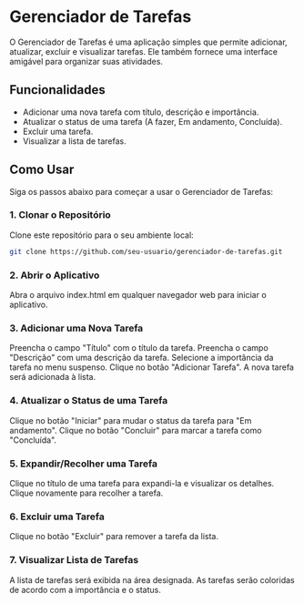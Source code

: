 # Gerenciador de Tarefas

O Gerenciador de Tarefas é uma aplicação simples que permite adicionar, atualizar, excluir e visualizar tarefas. Ele também fornece uma interface amigável para organizar suas atividades.

## Funcionalidades

- Adicionar uma nova tarefa com título, descrição e importância.
- Atualizar o status de uma tarefa (A fazer, Em andamento, Concluída).
- Excluir uma tarefa.
- Visualizar a lista de tarefas.

## Como Usar

Siga os passos abaixo para começar a usar o Gerenciador de Tarefas:

### 1. Clonar o Repositório

Clone este repositório para o seu ambiente local:

```bash
git clone https://github.com/seu-usuario/gerenciador-de-tarefas.git
```
### 2. Abrir o Aplicativo
Abra o arquivo index.html em qualquer navegador web para iniciar o aplicativo.

### 3. Adicionar uma Nova Tarefa
Preencha o campo "Título" com o título da tarefa.
Preencha o campo "Descrição" com uma descrição da tarefa.
Selecione a importância da tarefa no menu suspenso.
Clique no botão "Adicionar Tarefa".
A nova tarefa será adicionada à lista.

### 4. Atualizar o Status de uma Tarefa
Clique no botão "Iniciar" para mudar o status da tarefa para "Em andamento".
Clique no botão "Concluir" para marcar a tarefa como "Concluída".

### 5. Expandir/Recolher uma Tarefa
Clique no título de uma tarefa para expandi-la e visualizar os detalhes.
Clique novamente para recolher a tarefa.

### 6. Excluir uma Tarefa
Clique no botão "Excluir" para remover a tarefa da lista.

### 7. Visualizar Lista de Tarefas
A lista de tarefas será exibida na área designada. As tarefas serão coloridas de acordo com a importância e o status.